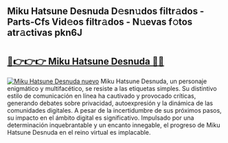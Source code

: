 ## Miku Hatsune Desnuda D𝚎sn𝚞dos filtr𝚊dos - Parts-Cfs Vid𝚎os filtr𝚊dos - N𝚞evas f𝚘tos atr𝚊ctivas pkn6J

# <h2><a href="http://mbc0pf.tromn.icu/?c=Miku+Hatsune+Desnuda">🔗👉👉👉 Miku Hatsune Desnuda 🔗🔗</a></h2>

[![Miku Hatsune Desnuda nuevo](https://i.imgur.com/pEAQMta.gif)](http://mbc0pf.tromn.icu/?c=Miku+Hatsune+Desnuda)
Miku Hatsune Desnuda, un personaje enigmático y multifacético, se resiste a las etiquetas simples. Su distintivo estilo de comunicación en línea ha cautivado y provocado críticas, generando debates sobre privacidad, autoexpresión y la dinámica de las comunidades digitales. A pesar de la incertidumbre de sus próximos pasos, su impacto en el ámbito digital es significativo. Impulsado por una determinación inquebrantable y un encanto innegable, el progreso de Miku Hatsune Desnuda en el reino virtual es implacable.
